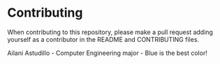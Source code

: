 # Contributing

When contributing to this repository, please make a pull request adding
yourself as a contributor in the README and CONTRIBUTING files.

Ailani Astudillo - Computer Engineering major - Blue is the best color!
